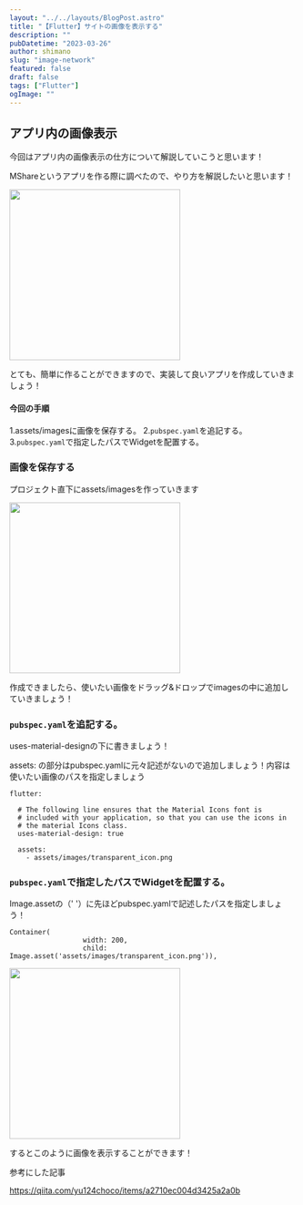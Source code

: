 ```yaml
---
layout: "../../layouts/BlogPost.astro"
title: "【Flutter】サイトの画像を表示する"
description: ""
pubDatetime: "2023-03-26"
author: shimano
slug: "image-network"
featured: false
draft: false
tags: ["Flutter"]
ogImage: ""
---
```


## アプリ内の画像表示

今回はアプリ内の画像表示の仕方について解説していこうと思います！

MShareというアプリを作る際に調べたので、やり方を解説したいと思います！

<img src="https://blog.flutteruniv.com/wp-content/uploads/2023/03/IMG_4915-473x1024.png" alt="" width="300">

とても、簡単に作ることができますので、実装して良いアプリを作成していきましょう！

#### 今回の手順

1.assets/imagesに画像を保存する。
2.`pubspec.yaml`を追記する。
3.`pubspec.yaml`で指定したパスでWidgetを配置する。

### 画像を保存する

プロジェクト直下にassets/imagesを作っていきます

<img src="https://blog.flutteruniv.com/wp-content/uploads/2023/03/スクリーンショット-2023-03-24-13.22.24.png" alt="" width="300">

作成できましたら、使いたい画像をドラッグ&ドロップでimagesの中に追加していきましょう！

### `pubspec.yaml`を追記する。

uses-material-designの下に書きましょう！

assets: の部分はpubspec.yamlに元々記述がないので追加しましょう！内容は使いたい画像のパスを指定しましょう

```
flutter:

  # The following line ensures that the Material Icons font is
  # included with your application, so that you can use the icons in
  # the material Icons class.
  uses-material-design: true

  assets:
    - assets/images/transparent_icon.png
```

### `pubspec.yaml`で指定したパスでWidgetを配置する。

Image.assetの（' '）に先ほどpubspec.yamlで記述したパスを指定しましょう！

```
Container(
                  width: 200,
                  child: Image.asset('assets/images/transparent_icon.png')),
```

<img src="https://blog.flutteruniv.com/wp-content/uploads/2023/03/IMG_4959-473x1024.png" alt="" width="300">

するとこのように画像を表示することができます！

参考にした記事

https://qiita.com/yu124choco/items/a2710ec004d3425a2a0b